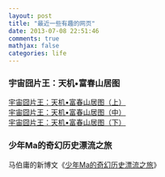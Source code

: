 ```yaml
---
layout: post
title: "最近一些有趣的网页"
date: 2013-07-08 22:51:46
comments: true
mathjax: false
categories: life
---
```

### 宇宙囧片王：天机•富春山居图
[宇宙囧片王：天机•富春山居图（上）](http://pulolesu.proresu.com/dream/kuso/switch1.html)  
[宇宙囧片王：天机•富春山居图（中）](http://pulolesu.proresu.com/dream/kuso/switch2.html)  
[宇宙囧片王：天机•富春山居图（下）](http://pulolesu.proresu.com/dream/kuso/switch3.html)

<!--more-->

### 少年Ma的奇幻历史漂流之旅
马伯庸的新博文《[少年Ma的奇幻历史漂流之旅](http://blog.sina.com.cn/s/blog_561ee4750101cdr3.html)》

